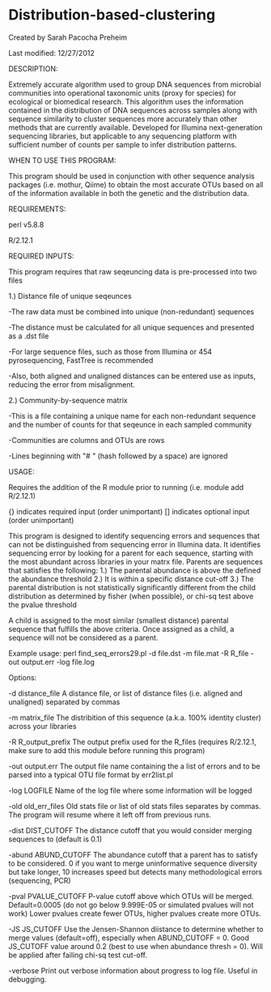 Distribution-based-clustering
=============================
Created by Sarah Pacocha Preheim

Last modified: 12/27/2012

DESCRIPTION:

Extremely accurate algorithm used to group DNA sequences from microbial communities into operational taxonomic units (proxy for species) for ecological or biomedical research. This algorithm uses the information contained in the distribution of DNA sequences across samples along with sequence similarity to cluster sequences more accurately than other methods that are currently available. Developed for Illumina next-generation sequencing libraries, but applicable to any sequencing platform with sufficient number of counts per sample to infer distribution patterns. 

WHEN TO USE THIS PROGRAM:

This program should be used in conjunction with other sequence analysis packages (i.e. mothur, Qiime) to obtain the most accurate OTUs based on all of the information available in both the genetic and the distribution data.


REQUIREMENTS:

perl v5.8.8

R/2.12.1

REQUIRED INPUTS:

This program requires that raw seqeuncing data is pre-processed into two files

1.) Distance file of unique seqeunces

-The raw data must be combined into unique (non-redundant) sequences

-The distance must be calculated for all unique sequences and presented as a .dst file

-For large sequence files, such as those from Illumina or 454 pyrosequencing, FastTree is recommended

-Also, both aligned and unaligned distances can be entered use as inputs, reducing the error from misalignment.

2.) Community-by-sequence matrix

-This is a file containing a unique name for each non-redundant sequence and the number of counts for that seqeunce in each sampled community

-Communities are columns and OTUs are rows

-Lines beginning with "# " (hash followed by a space) are ignored

USAGE:

Requires the addition of the R module prior to running (i.e. module add R/2.12.1)

{} indicates required input (order unimportant)
[] indicates optional input (order unimportant)

This program is designed to identify sequencing errors and sequences that can not be distinguished from sequencing error in Illumina data.
It identifies sequencing error by looking for a parent for each sequence, starting with the most abundant across libraries in your matrx file.
Parents are sequences that satisfies the following:
1.) The parental abundance is above the defined the abundance threshold
2.) It is within a specific distance cut-off
3.) The parental distribution is not statistically significantly different from the child distribution as determined by fisher (when possible), or chi-sq test above the pvalue threshold

A child is assigned to the most similar (smallest distance) parental sequence that fulfills the above criteria.
Once assigned as a child, a sequence will not be considered as a parent.

Example usage:
perl find_seq_errors29.pl -d file.dst -m file.mat -R R_file -out output.err -log file.log

Options:

-d distance_file          A distance file, or list of distance files (i.e. aligned and unaligned) separated by commas

-m matrix_file            The distribition of this sequence (a.k.a. 100% identity cluster) across your libraries

-R R_output_prefix        The output prefix used for the R_files (requires R/2.12.1, make sure to add this module before running this program)

-out output.err           The output file name containing the a list of errors and to be parsed into a typical OTU file format by err2list.pl

-log LOGFILE              Name of the log file where some information will be logged

-old old_err_files        Old stats file or list of old stats files separates by commas. The program will resume where it left off from previous runs.

-dist DIST_CUTOFF         The distance cutoff that you would consider merging sequences to (default is 0.1)

-abund ABUND_CUTOFF       The abundance cutoff that a parent has to satisfy to be considered. 0 if you want to merge uninformative sequence diversity but take longer, 10 increases speed but detects many methodological errors (sequencing, PCR)

-pval PVALUE_CUTOFF       P-value cutoff above which OTUs will be merged. Default=0.0005 (do not go below 9.999E-05 or simulated pvalues will not work) Lower pvalues create fewer OTUs, higher pvalues create more OTUs.

-JS JS_CUTOFF             Use the Jensen-Shannon diistance to determine whether to merge values (default=off), especially when ABUND_CUTOFF = 0. Good JS_CUTOFF value around 0.2 (best to use when abundance thresh = 0). Will be applied after failing chi-sq test cut-off.

-verbose                  Print out verbose information about progress to log file. Useful in debugging.
